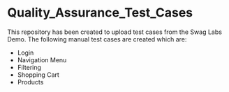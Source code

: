 # Quality_Assurance_Test_Cases
This repository has been created to upload test cases from the Swag Labs Demo. The following manual test cases are created which are:
- Login
- Navigation Menu
- Filtering
- Shopping Cart
- Products
